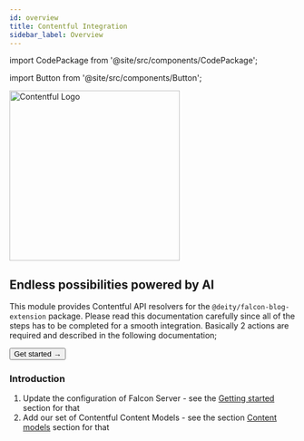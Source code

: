 ```yaml
---
id: overview
title: Contentful Integration
sidebar_label: Overview
---
```


import CodePackage from '@site/src/components/CodePackage';

import Button from '@site/src/components/Button';

<a href="https://contentful.com/" rel="noreferrer noopener" target="_blank" aria-label="visit the Contentful site" className="brighten">
  <img src="/docs/img/docs/platform/contentful-logo.svg" alt="Contentful Logo" width="300"/>
</a>

## Endless possibilities powered by AI

This module provides Contentful API resolvers for the `@deity/falcon-blog-extension` package. Please read this documentation carefully since all of the steps has to be completed for a smooth integration. Basically 2 actions are required and described in the following documentation;

<Button variant="contained" size="medium" href="/docs/integrations/contentful/getting-started">
  Get started →
</Button>
<div className="mb60"></div>

### Introduction

<CodePackage name="@deity/falcon-contentful-module" /> 

1. Update the configuration of Falcon Server - see the [Getting started](/docs/integrations/contentful/getting-started) section for that
2. Add our set of Contentful Content Models - see the section [Content models](/docs/integrations/contentful/content-models) section for that
